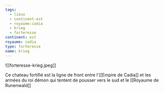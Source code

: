 ```yaml
---
tags:
  - lieux
  - continent-est
  - royaume:cadia
  - krieg
  - forteresse
continent: est
royaume: cadia
type: forteresse
name: krieg
---
```


![[forteresse-krieg.jpeg]]

Ce chateau fortifié est la ligne de front entre l'[[Empire de Cadia]] et les armées du roi démon qui tentent de pousser vers le sud et le [[Royaume de Runenwald]]


